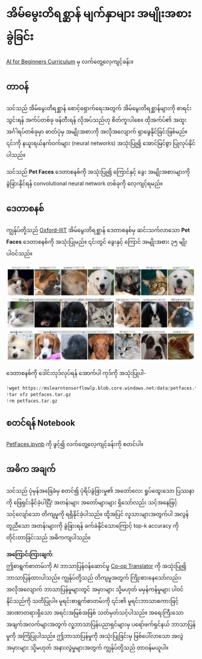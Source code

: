 <!--
CO_OP_TRANSLATOR_METADATA:
{
  "original_hash": "f3d2cee9cb3c52160419e560c57a690e",
  "translation_date": "2025-08-25T22:59:13+00:00",
  "source_file": "lessons/4-ComputerVision/07-ConvNets/lab/README.md",
  "language_code": "my"
}
-->
# အိမ်မွေးတိရစ္ဆာန် မျက်နှာများ အမျိုးအစားခွဲခြင်း

[AI for Beginners Curriculum](https://github.com/microsoft/ai-for-beginners) မှ လက်တွေ့လေ့ကျင့်ခန်း။

## တာဝန်

သင်သည် အိမ်မွေးတိရစ္ဆာန် စောင့်ရှောက်ရေးအတွက် အိမ်မွေးတိရစ္ဆာန်များကို စာရင်းသွင်းရန် အက်ပ်တစ်ခု ဖန်တီးရန် လိုအပ်သည်ဟု စိတ်ကူးပါစေ။ ထိုအက်ပ်၏ အထူးအင်္ဂါရပ်တစ်ခုမှာ ဓာတ်ပုံမှ အမျိုးအစားကို အလိုအလျောက် ရှာဖွေနိုင်ခြင်းဖြစ်မည်။ ၎င်းကို နယူးရယ်နက်ဝက်များ (neural networks) အသုံးပြု၍ အောင်မြင်စွာ ပြုလုပ်နိုင်ပါသည်။

သင်သည် **Pet Faces** ဒေတာစနစ်ကို အသုံးပြု၍ ကြောင်နှင့် ခွေး အမျိုးအစားများကို ခွဲခြားနိုင်ရန် convolutional neural network တစ်ခုကို လေ့ကျင့်ရမည်။

## ဒေတာစနစ်

ကျွန်ုပ်တို့သည် [Oxford-IIIT](https://www.robots.ox.ac.uk/~vgg/data/pets/) အိမ်မွေးတိရစ္ဆာန် ဒေတာစနစ်မှ ဆင်းသက်လာသော **Pet Faces** ဒေတာစနစ်ကို အသုံးပြုမည်။ ၎င်းတွင် ခွေးနှင့် ကြောင် အမျိုးအစား ၃၅ မျိုး ပါဝင်သည်။

![ကျွန်ုပ်တို့ကိုင်တွယ်မည့် ဒေတာ](../../../../../../translated_images/data.50b2a9d5484bdbf0f52f5765b381cec9efe2bd296a98f007f90bedb6ac67f2a8.my.png)

ဒေတာစနစ်ကို ဒေါင်းလုဒ်လုပ်ရန် အောက်ပါ ကုဒ်ကို အသုံးပြုပါ-

```python
!wget https://mslearntensorflowlp.blob.core.windows.net/data/petfaces.tar.gz
!tar xfz petfaces.tar.gz
!rm petfaces.tar.gz
```

## စတင်ရန် Notebook

[PetFaces.ipynb](../../../../../../lessons/4-ComputerVision/07-ConvNets/lab/PetFaces.ipynb) ကို ဖွင့်၍ လက်တွေ့လေ့ကျင့်ခန်းကို စတင်ပါ။

## အဓိက အချက်

သင်သည် ပုံမှန်အခြေခံမှ စတင်၍ ပုံရိပ်ခွဲခြားမှု၏ အတော်လေး ရှုပ်ထွေးသော ပြဿနာကို ဖြေရှင်းနိုင်ခဲ့ပါပြီ! အတန်းများ အတော်များများ ရှိသော်လည်း သင့်အနေဖြင့် သင့်လျော်သော တိကျမှုကို ရရှိနိုင်ခဲ့ပါသည်။ ထို့အပြင် လူသားများအတွက်ပါ အလွန်တူညီသော အတန်းများကို ခွဲခြားရန် ခက်ခဲနိုင်သောကြောင့် top-k accuracy ကို တိုင်းတာခြင်းသည် အဓိကကျပါသည်။

**အကြောင်းကြားချက်**:  
ဤစာရွက်စာတမ်းကို AI ဘာသာပြန်ဝန်ဆောင်မှု [Co-op Translator](https://github.com/Azure/co-op-translator) ကို အသုံးပြု၍ ဘာသာပြန်ထားပါသည်။ ကျွန်ုပ်တို့သည် တိကျမှုအတွက် ကြိုးစားနေသော်လည်း၊ အလိုအလျောက် ဘာသာပြန်မှုများတွင် အမှားများ သို့မဟုတ် မမှန်ကန်မှုများ ပါဝင်နိုင်သည်ကို သတိပြုပါ။ မူရင်းစာရွက်စာတမ်းကို ၎င်း၏ မူရင်းဘာသာစကားဖြင့် အာဏာတရားရှိသော အရင်းအမြစ်အဖြစ် သတ်မှတ်သင့်ပါသည်။ အရေးကြီးသော အချက်အလက်များအတွက် လူ့ဘာသာပြန်ပညာရှင်များမှ ပရော်ဖက်ရှင်နယ် ဘာသာပြန်မှုကို အကြံပြုပါသည်။ ဤဘာသာပြန်မှုကို အသုံးပြုခြင်းမှ ဖြစ်ပေါ်လာသော အလွဲအမှားများ သို့မဟုတ် အနားလွဲမှုများအတွက် ကျွန်ုပ်တို့သည် တာဝန်မယူပါ။